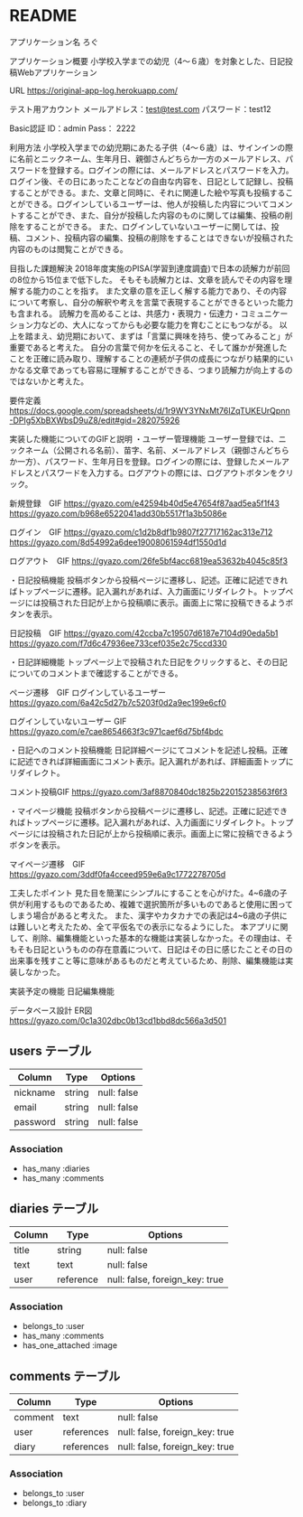 # README

アプリケーション名
ろぐ


アプリケーション概要 
小学校入学までの幼児（4〜６歳）を対象とした、日記投稿Webアプリケーション


URL 
https://original-app-log.herokuapp.com/


テスト用アカウント 
メールアドレス：test@test.com
パスワード：test12

Basic認証
ID：admin
Pass： 2222


利用方法
小学校入学までの幼児期にあたる子供（4〜６歳）は、サインインの際に名前とニックネーム、生年月日、親御さんどちらか一方のメールアドレス、パスワードを登録する。ログインの際には、メールアドレスとパスワードを入力。ログイン後、その日にあったことなどの自由な内容を、日記として記録し、投稿することができる。また、文章と同時に、それに関連した絵や写真も投稿することができる。ログインしているユーザーは、他人が投稿した内容についてコメントすることができ、また、自分が投稿した内容のものに関しては編集、投稿の削除をすることができる。
また、ログインしていないユーザーに関しては、投稿、コメント、投稿内容の編集、投稿の削除をすることはできないが投稿された内容のものは閲覧ことができる。


目指した課題解決 
2018年度実施のPISA(学習到達度調査)で日本の読解力が前回の8位から15位まで低下した。
そもそも読解力とは、文章を読んでその内容を理解する能力のことを指す。
また文章の意を正しく解する能力であり、その内容について考察し、自分の解釈や考えを言葉で表現することができるといった能力も含まれる。
読解力を高めることは、共感力・表現力・伝達力・コミュニケーション力などの、大人になってからも必要な能力を育むことにもつながる。
以上を踏まえ、幼児期において、まずは「言葉に興味を持ち、使ってみること」が重要であると考えた。
自分の言葉で何かを伝えること、そして誰かが発進したことを正確に読み取り、理解することの連続が子供の成長につながり結果的にいかなる文章であっても容易に理解することができる、つまり読解力が向上するのではないかと考えた。


要件定義
https://docs.google.com/spreadsheets/d/1r9WY3YNxMt76IZqTUKEUrQpnn-DPIg5XbBXWbsD9uZ8/edit#gid=282075926

実装した機能についてのGIFと説明
・ユーザー管理機能
ユーザー登録では、ニックネーム（公開される名前）、苗字、名前、メールアドレス（親御さんどちらか一方）、パスワード、生年月日を登録。ログインの際には、登録したメールアドレスとパスワードを入力する。ログアウトの際には、ログアウトボタンをクリック。

新規登録　GIF
https://gyazo.com/e42594b40d5e47654f87aad5ea5f1f43
https://gyazo.com/b968e6522041add30b5517f1a3b5086e

ログイン　GIF
https://gyazo.com/c1d2b8df1b9807f27717162ac313e712
https://gyazo.com/8d54992a6dee19008061594df1550d1d

ログアウト　GIF
https://gyazo.com/26fe5bf4acc6819ea53632b4045c85f3


・日記投稿機能
投稿ボタンから投稿ページに遷移し、記述。正確に記述できればトップページに遷移。記入漏れがあれば、入力画面にリダイレクト。トップページには投稿された日記が上から投稿順に表示。画面上に常に投稿できるようボタンを表示。

日記投稿　GIF
https://gyazo.com/42ccba7c19507d6187e7104d90eda5b1
https://gyazo.com/f7d6c47936ee733cef035e2c75ccd330


・日記詳細機能
トップページ上で投稿された日記をクリックすると、その日記についてのコメントまで確認することができる。

ページ遷移　GIF
ログインしているユーザー
https://gyazo.com/6a42c5d27b7c5203f0d2a9ec199e6cf0


ログインしていないユーザー GIF
https://gyazo.com/e7cae8654663f3c971caef6d75bf4bdc


・日記へのコメント投稿機能
日記詳細ページにてコメントを記述し投稿。正確に記述できれば詳細画面にコメント表示。記入漏れがあれば、詳細画面トップにリダイレクト。

コメント投稿GIF
https://gyazo.com/3af8870840dc1825b22015238563f6f3


・マイページ機能
投稿ボタンから投稿ページに遷移し、記述。正確に記述できればトップページに遷移。記入漏れがあれば、入力画面にリダイレクト。トップページには投稿された日記が上から投稿順に表示。画面上に常に投稿できるようボタンを表示。

マイページ遷移　GIF
https://gyazo.com/3ddf0fa4cceed959e6a9c1772278705d


工夫したポイント
見た目を簡潔にシンプルにすることを心がけた。4~6歳の子供が利用するものであるため、複雑で選択箇所が多いものであると使用に困ってしまう場合があると考えた。
また、漢字やカタカナでの表記は4~6歳の子供には難しいと考えたため、全て平仮名での表示になるようにした。
本アプリに関して、削除、編集機能といった基本的な機能は実装しなかった。その理由は、そもそも日記というものの存在意義について、日記はその日に感じたことその日の出来事を残すこと等に意味があるものだと考えているため、削除、編集機能は実装しなかった。


実装予定の機能 
日記編集機能


データベース設計 
ER図
https://gyazo.com/0c1a302dbc0b13cd1bbd8dc566a3d501 


## users テーブル

| Column         | Type   | Options     |
| -------------- | ------ | ----------- |
| nickname       | string | null: false |
| email          | string | null: false |
| password       | string | null: false |

### Association

- has_many :diaries
- has_many :comments

## diaries テーブル

| Column             | Type       | Options                        |
| ------------------ | ---------- | ------------------------------ |
| title              | string     | null: false                    |
| text               | text       | null: false                    |
| user               | reference  | null: false, foreign_key: true |

### Association

- belongs_to :user
- has_many :comments
- has_one_attached :image

## comments テーブル

| Column  | Type       | Options                        |
| ------- | ---------- | ------------------------------ |
| comment | text       | null: false                    |
| user    | references | null: false, foreign_key: true |
| diary   | references | null: false, foreign_key: true |

### Association

- belongs_to :user
- belongs_to :diary


